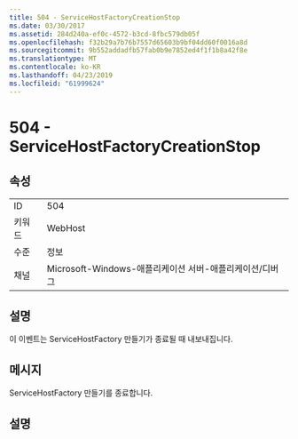 ```yaml
---
title: 504 - ServiceHostFactoryCreationStop
ms.date: 03/30/2017
ms.assetid: 284d240a-ef0c-4572-b3cd-8fbc579db05f
ms.openlocfilehash: f32b29a7b76b7557d65603b9bf04dd60f0016a8d
ms.sourcegitcommit: 9b552addadfb57fab0b9e7852ed4f1f1b8a42f8e
ms.translationtype: MT
ms.contentlocale: ko-KR
ms.lasthandoff: 04/23/2019
ms.locfileid: "61999624"
---
```

# <a name="504---servicehostfactorycreationstop"></a>504 - ServiceHostFactoryCreationStop
## <a name="properties"></a>속성  
  
|||  
|-|-|  
|ID|504|  
|키워드|WebHost|  
|수준|정보|  
|채널|Microsoft-Windows-애플리케이션 서버-애플리케이션/디버그|  
  
## <a name="description"></a>설명  
 이 이벤트는 ServiceHostFactory 만들기가 종료될 때 내보내집니다.  
  
## <a name="message"></a>메시지  
 ServiceHostFactory 만들기를 종료합니다.  
  
## <a name="details"></a>설명
